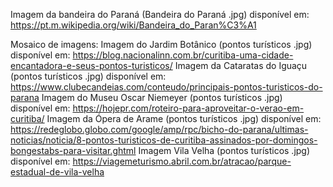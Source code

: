 Imagem da bandeira do Paraná (Bandeira do Paraná .jpg) disponível em: https://pt.m.wikipedia.org/wiki/Bandeira_do_Paran%C3%A1


Mosaico de imagens:
 Imagem do Jardim Botânico (pontos turísticos .jpg) disponível em: https://blog.nacionalinn.com.br/curitiba-uma-cidade-encantadora-e-seus-pontos-turisticos/
 Imagem da Cataratas do Iguaçu (pontos turísticos .jpg) disponível em: https://www.clubecandeias.com/conteudo/principais-pontos-turisticos-do-parana
Imagem do Museu Oscar Niemeyer (pontos turísticos .jpg) disponível em: https://hojepr.com/roteiro-para-aproveitar-o-verao-em-curitiba/
Imagem da Ópera de Arame (pontos turísticos .jpg) disponível em: https://redeglobo.globo.com/google/amp/rpc/bicho-do-parana/ultimas-noticias/noticia/8-pontos-turisticos-de-curitiba-assinados-por-domingos-bongestabs-para-visitar.ghtml
Imagem Vila Velha (pontos turísticos .jpg) disponível em: https://viagemeturismo.abril.com.br/atracao/parque-estadual-de-vila-velha



